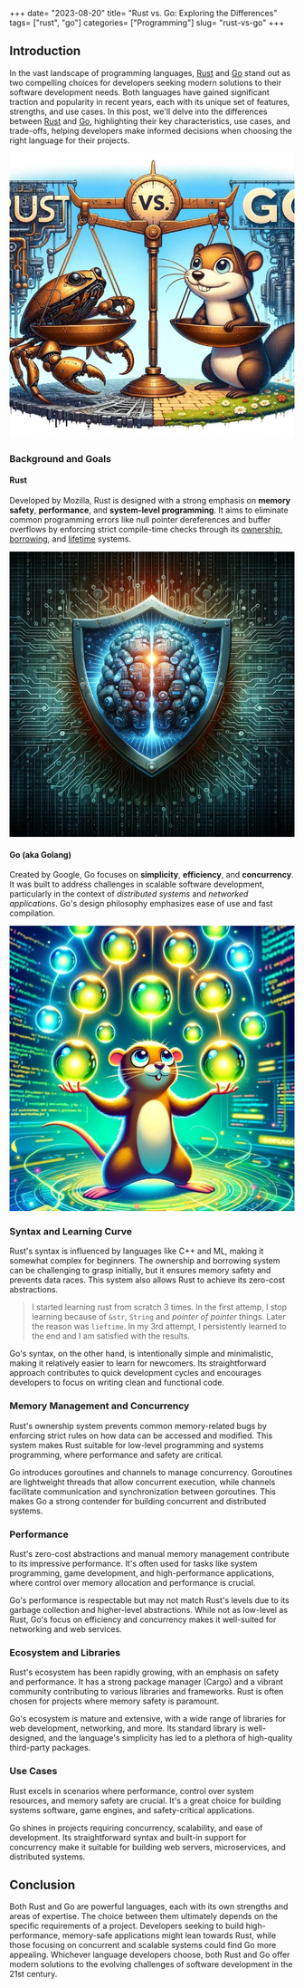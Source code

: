 +++
date= "2023-08-20"
title= "Rust vs. Go: Exploring the Differences"
tags= ["rust", "go"]
categories= ["Programming"]
slug= "rust-vs-go"
+++




## Introduction

In the vast landscape of programming languages, [Rust](https://www.rust-lang.org/) and [Go](https://go.dev/) stand out as two compelling choices for developers seeking modern solutions to their software development needs. Both languages have gained significant traction and popularity in recent years, each with its unique set of features, strengths, and use cases. In this post, we'll delve into the differences between [Rust](https://www.rust-lang.org/) and [Go](https://go.dev/), highlighting their key characteristics, use cases, and trade-offs, helping developers make informed decisions when choosing the right language for their projects.

![rust-vs-go](/images/rust-go-1.jpg#floatleft)


### Background and Goals

#### Rust 

Developed by Mozilla, Rust is designed with a strong emphasis on **memory safety**, **performance**, and **system-level programming**. It aims to eliminate common programming errors like null pointer dereferences and buffer overflows by enforcing strict compile-time checks through its [ownership](https://doc.rust-lang.org/book/ch04-00-understanding-ownership.html), [borrowing](https://doc.rust-lang.org/book/ch04-02-references-and-borrowing.html), and [lifetime](https://doc.rust-lang.org/book/ch10-03-lifetime-syntax.html) systems.

![rust memory safety](/images/rust-go-2.jpg#floatleft)


#### Go (aka Golang)

Created by Google, Go focuses on **simplicity**, **efficiency**, and **concurrency**. It was built to address challenges in scalable software development, particularly in the context of *distributed systems* and *networked applications*. Go's design philosophy emphasizes ease of use and fast compilation.

![go concurrency](/images/rust-go-3.jpg#floatleft)


### Syntax and Learning Curve

Rust's syntax is influenced by languages like C++ and ML, making it somewhat complex for beginners. The ownership and borrowing system can be challenging to grasp initially, but it ensures memory safety and prevents data races. This system also allows Rust to achieve its zero-cost abstractions.

> I started learning rust from scratch 3 times. In the first attemp, I stop learning because of `&str`, `String` and *pointer of pointer* things. Later the reason was `lieftime`. In my 3rd attempt, I persistently learned to the end and I am satisfied with the results.

Go's syntax, on the other hand, is intentionally simple and minimalistic, making it relatively easier to learn for newcomers. Its straightforward approach contributes to quick development cycles and encourages developers to focus on writing clean and functional code.


### Memory Management and Concurrency

Rust's ownership system prevents common memory-related bugs by enforcing strict rules on how data can be accessed and modified. This system makes Rust suitable for low-level programming and systems programming, where performance and safety are critical.

Go introduces goroutines and channels to manage concurrency. Goroutines are lightweight threads that allow concurrent execution, while channels facilitate communication and synchronization between goroutines. This makes Go a strong contender for building concurrent and distributed systems.

### Performance

Rust's zero-cost abstractions and manual memory management contribute to its impressive performance. It's often used for tasks like system programming, game development, and high-performance applications, where control over memory allocation and performance is crucial.

Go's performance is respectable but may not match Rust's levels due to its garbage collection and higher-level abstractions. While not as low-level as Rust, Go's focus on efficiency and concurrency makes it well-suited for networking and web services.

### Ecosystem and Libraries

Rust's ecosystem has been rapidly growing, with an emphasis on safety and performance. It has a strong package manager (Cargo) and a vibrant community contributing to various libraries and frameworks. Rust is often chosen for projects where memory safety is paramount.

Go's ecosystem is mature and extensive, with a wide range of libraries for web development, networking, and more. Its standard library is well-designed, and the language's simplicity has led to a plethora of high-quality third-party packages.

### Use Cases

Rust excels in scenarios where performance, control over system resources, and memory safety are crucial. It's a great choice for building systems software, game engines, and safety-critical applications.

Go shines in projects requiring concurrency, scalability, and ease of development. Its straightforward syntax and built-in support for concurrency make it suitable for building web servers, microservices, and distributed systems.

## Conclusion

Both Rust and Go are powerful languages, each with its own strengths and areas of expertise. The choice between them ultimately depends on the specific requirements of a project. Developers seeking to build high-performance, memory-safe applications might lean towards Rust, while those focusing on concurrent and scalable systems could find Go more appealing. Whichever language developers choose, both Rust and Go offer modern solutions to the evolving challenges of software development in the 21st century.